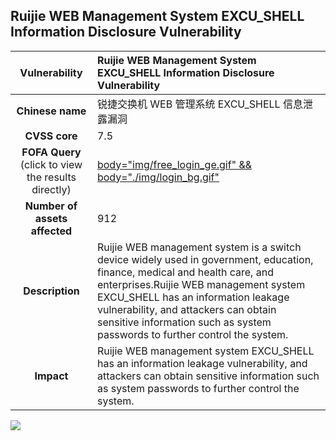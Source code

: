 ## Ruijie WEB Management System EXCU_SHELL Information Disclosure Vulnerability

|   **Vulnerability**  | **Ruijie WEB Management System EXCU_SHELL Information Disclosure Vulnerability**  |
| :----:   | :-----|
| **Chinese name**  | 锐捷交换机 WEB 管理系统 EXCU_SHELL 信息泄露漏洞 |
| **CVSS core**  | 7.5 |
| **FOFA Query**  (click to view the results directly)| [body="img/free_login_ge.gif" && body="./img/login_bg.gif"](https://en.fofa.info/result?qbase64=Ym9keT0iaW1nL2ZyZWVfbG9naW5fZ2UuZ2lmIiAmJiBib2R5PSIuL2ltZy9sb2dpbl9iZy5naWYi) |
| **Number of assets affected**  | 912 |
| **Description**  | Ruijie WEB management system is a switch device widely used in government, education, finance, medical and health care, and enterprises.Ruijie WEB management system EXCU_SHELL has an information leakage vulnerability, and attackers can obtain sensitive information such as system passwords to further control the system. |
| **Impact** | 	Ruijie WEB management system EXCU_SHELL has an information leakage vulnerability, and attackers can obtain sensitive information such as system passwords to further control the system. |

![](https://s3.bmp.ovh/imgs/2023/07/07/7bc1e0fd82aa53eb.gif)
